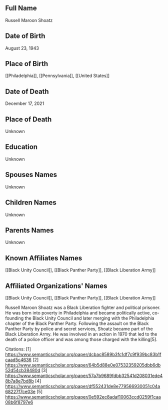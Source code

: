 ## Full Name
Russell Maroon Shoatz

## Date of Birth
August 23, 1943

## Place of Birth
[[Philadelphia]], [[Pennsylvania]], [[United States]]

## Date of Death
December 17, 2021

## Place of Death
Unknown

## Education
Unknown

## Spouses Names
Unknown

## Children Names
Unknown

## Parents Names
Unknown

## Known Affiliates Names
[[Black Unity Council]], [[Black Panther Party]], [[Black Liberation Army]]

## Affiliated Organizations' Names
[[Black Unity Council]], [[Black Panther Party]], [[Black Liberation Army]]

Russell Maroon Shoatz was a Black Liberation fighter and political prisoner. He was born into poverty in Philadelphia and became politically active, co-founding the Black Unity Council and later merging with the Philadelphia chapter of the Black Panther Party. Following the assault on the Black Panther Party by police and secret services, Shoatz became part of the Black Liberation Army. He was involved in an action in 1970 that led to the death of a police officer and was among those charged with the killing[5].

Citations:
[1] https://www.semanticscholar.org/paper/dcbac8589b3fc1df7c9f939bc83b1fcaad5c4636
[2] https://www.semanticscholar.org/paper/64b5d88e0e07532359205dbb6db52d54cb38480d
[3] https://www.semanticscholar.org/paper/57a7b9689fdbb32541d208031ede48b7a8e7bd8b
[4] https://www.semanticscholar.org/paper/df552431de8e779566930051c04a68227f7ce03e
[5] https://www.semanticscholar.org/paper/0e592ec8adaf10063ccd0259f1caa08b6f8797e6